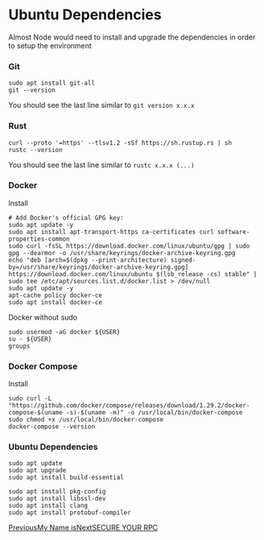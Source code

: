 # Ubuntu Dependencies

Almost Node would need to install and upgrade the dependencies in order to setup the environment

### Git <a href="#git" id="git"></a>

```
sudo apt install git-all
git --version
```

You should see the last line similar to `git version x.x.x`

### Rust <a href="#rust" id="rust"></a>

```
curl --proto '=https' --tlsv1.2 -sSf https://sh.rustup.rs | sh
rustc --version
```

You should see the last line similar to `rustc x.x.x (...)`

### Docker <a href="#docker" id="docker"></a>

Install

```
# Add Docker's official GPG key:
sudo apt update -y
sudo apt install apt-transport-https ca-certificates curl software-properties-common
sudo curl -fsSL https://download.docker.com/linux/ubuntu/gpg | sudo gpg --dearmor -o /usr/share/keyrings/docker-archive-keyring.gpg
echo "deb [arch=$(dpkg --print-architecture) signed-by=/usr/share/keyrings/docker-archive-keyring.gpg] https://download.docker.com/linux/ubuntu $(lsb_release -cs) stable" | sudo tee /etc/apt/sources.list.d/docker.list > /dev/null
sudo apt update -y
apt-cache policy docker-ce
sudo apt install docker-ce
```

Docker without sudo

```
sudo usermod -aG docker ${USER}
su - ${USER}
groups
```

### Docker Compose <a href="#docker-compose" id="docker-compose"></a>

Install

```
sudo curl -L "https://github.com/docker/compose/releases/download/1.29.2/docker-compose-$(uname -s)-$(uname -m)" -o /usr/local/bin/docker-compose
sudo chmod +x /usr/local/bin/docker-compose
docker-compose --version
```

### Ubuntu Dependencies <a href="#ubuntu-dependencies" id="ubuntu-dependencies"></a>

```
sudo apt update
sudo apt upgrade
sudo apt install build-essential

sudo apt install pkg-config
sudo apt install libssl-dev
sudo apt install clang
sudo apt install protobuf-compiler
```

[PreviousMy Name is](broken-reference)[NextSECURE YOUR RPC](broken-reference)

